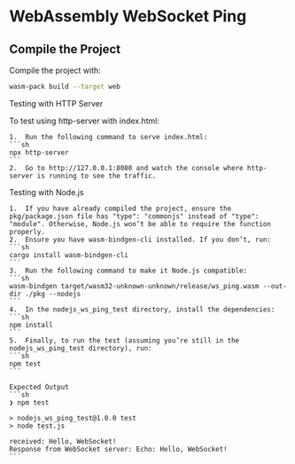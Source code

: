 # WebAssembly WebSocket Ping

## Compile the Project

Compile the project with:

```sh
wasm-pack build --target web
```

Testing with HTTP Server

To test using http-server with index.html:

	1.	Run the following command to serve index.html:
    ```sh
    npx http-server
    ```
    2.	Go to http://127.0.0.1:8080 and watch the console where http-server is running to see the traffic.

Testing with Node.js

	1.	If you have already compiled the project, ensure the pkg/package.json file has "type": "commonjs" instead of "type": "module". Otherwise, Node.js won’t be able to require the function properly.
	2.	Ensure you have wasm-bindgen-cli installed. If you don’t, run:
    ```sh
    cargo install wasm-bindgen-cli
    ```
    3.	Run the following command to make it Node.js compatible:
    ```sh
    wasm-bindgen target/wasm32-unknown-unknown/release/ws_ping.wasm --out-dir ./pkg --nodejs
    ```
    4.	In the nodejs_ws_ping_test directory, install the dependencies:
    ```sh
    npm install
    ```
    5.	Finally, to run the test (assuming you’re still in the nodejs_ws_ping_test directory), run:
    ```sh
    npm test
    ```
    
    Expected Output
    ```sh
    ❯ npm test

    > nodejs_ws_ping_test@1.0.0 test
    > node test.js
    
    received: Hello, WebSocket!
    Response from WebSocket server: Echo: Hello, WebSocket!
    ```
